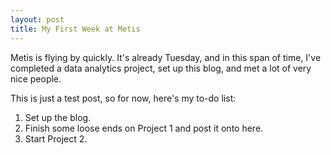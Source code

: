 ```yaml
---
layout: post
title: My First Week at Metis
---
```


Metis is flying by quickly. It's already Tuesday, and in this span of time, I've completed a data analytics project, set up this blog, and met a lot of very nice people.

This is just a test post, so for now, here's my to-do list:

1. Set up the blog.
2. Finish some loose ends on Project 1 and post it onto here.
3. Start Project 2.

